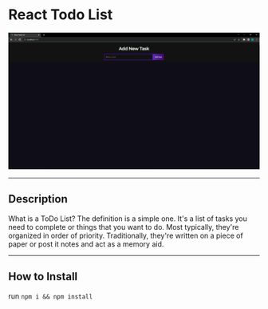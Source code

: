 # React Todo List

<img src="./demo/todo-demo.gif" alt="Demo of rock, paper, scissors game">

---

## Description
What is a ToDo List? The definition is a simple one. It's a list of tasks you need to complete or things that you want to do. Most typically, they're organized in order of priority. Traditionally, they're written on a piece of paper or post it notes and act as a memory aid.

---

## How to Install
run `npm i && npm install`